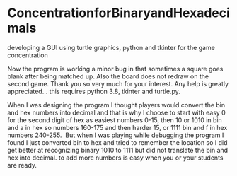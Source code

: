 # ConcentrationforBinaryandHexadecimals
developing a GUI using turtle graphics, python and tkinter for the game concentration

Now the program is working a minor bug in that sometimes a square goes blank after being matched up.  Also the board does not redraw on the second game.  Thank you so very much for your interest.  Any help is greatly appreciated... this requires python 3.8, tkinter and turtle.py.

When I was designing the program I thought players would convert the bin and hex numbers into decimal and that is why I choose to start with easy 0 for the second digit of hex as easiest numbers 0-15, then 10 or 1010 in bin and a in hex so numbers 160-175 and then harder 15, or 1111 bin and f in hex numbers 240-255.  But when I was playing while debugging the program I found I just converted bin to hex and tried to remember the location so I did get better at recognizing binary 1010 to 1111 but did not translate the bin and hex into decimal.  to add more numbers is easy when you or your students are ready.
